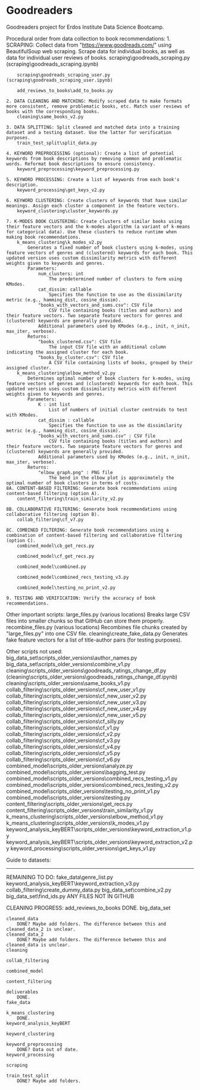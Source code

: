 # Goodreaders
Goodreaders project for Erdos Institute Data Science Bootcamp.

Procedural order from data collection to book recommendations:
    1. SCRAPING: Collect data from "https://www.goodreads.com/" using BeautifulSoup web scraping. Scrape data for individual books, as well as data for individual user reviews of books.
        scraping\goodreads_scraping.py (scraping\goodreads_scraping.ipynb)

        scraping\goodreads_scraping_user.py (scraping\goodreads_scraping_user.ipynb)

        add_reviews_to_books\add_to_books.py

    2. DATA CLEANING AND MATCHING: Modify scraped data to make formats more consistent, remove problematic books, etc. Match user reviews of books with the corresponding books.
        cleaning\same_books_v2.py

    3. DATA SPLITTING: Split cleaned and matched data into a training dataset and a testing dataset. Use the latter for verification purposes.
        train_test_split\split_data.py

    4. KEYWORD PREPROCESSING (optional): Create a list of potential keywords from book descriptions by removing common and problematic words. Reformat book descriptions to ensure consistency.
        keyword_preprocessing\keyword_preprocessing.py

    5. KEYWORD PROCESSING: Create a list of keywords from each book's description.
        keyword_processing\get_keys_v2.py

    6. KEYWORD CLUSTERING: Create clusters of keywords that have similar meanings. Assign each cluster a component in the feature vectors.
        keyword_clustering\cluster_keywords.py

    7. K-MODES BOOK CLUSTERING: Create clusters of similar books using their feature vectors and the k-modes algorithm (a variant of k-means for categorical data). Use these clusters to reduce runtime when making book recommendations.
        k_means_clustering\k_modes_v2.py
            Generates a fixed number of book clusters using k-modes, using feature vectors of genres and (clustered) keywords for each book. This updated version uses custom dissimilarity metrics with different weights given to keywords and genres.
            Parameters:
                num_clusters: int
                    The predetermined number of clusters to form using KModes.
                cat_dissim: callable
                    Specifies the function to use as the dissimilarity metric (e.g., hamming_dist, cosine_dissim).
                "books_with_vectors_and_sums.csv": CSV file
                    CSV file containing books (titles and authors) and their feature vectors. Two separate feature vectors for genres and (clustered) keywords are generally provided.
                Additional parameters used by KModes (e.g., init, n_init, max_iter, verbose).
            Returns:
                "books_clustered.csv": CSV file
                    The input CSV file with an additional column indicating the assigned cluster for each book.
                "books_by_cluster.csv": CSV file
                    A CSV file containing lists of books, grouped by their assigned cluster.
        k_means_clustering\elbow_method_v2.py
            Determines optimal number of book clusters for k-modes, using feature vectors of genres and (clustered) keywords for each book. This updated version uses custom dissimilarity metrics with different weights given to keywords and genres.
            Parameters:
                K : int list
                    List of numbers of initial cluster centroids to test with KModes.
                cat_dissim : callable
                    Specifies the function to use as the dissimilarity metric (e.g., hamming_dist, cosine_dissim).
                "books_with_vectors_and_sums.csv" : CSV file
                    CSV file containing books (titles and authors) and their feature vectors. Two separate feature vectors for genres and (clustered) keywords are generally provided.
                Additional parameters used by KModes (e.g., init, n_init, max_iter, verbose).
            Returns:
                "elbow_graph.png" : PNG file
                    The bend in the elbow plot is approximately the optimal number of book clusters in terms of costs.
    8A. CONTENT-BASED FILTERING: Generate book recommendations using content-based filtering (option A).
        content_filtering\train_similarity_v2.py

    8B. COLLABORATIVE FILTERING: Generate book recommendations using collaborative filtering (option B).
        collab_filtering\cf_v7.py

    8C. COMBINED FILTERING: Generate book recommendations using a combination of content-based filtering and collaborative filtering (option C).
        combined_model\cb_get_recs.py

        combined_model\cf_get_recs.py

        combined_model\combined.py

        combined_model\combined_recs_testing_v3.py

        combined_model\testing_no_print_v2.py

    9. TESTING AND VERIFICATION: Verify the accuracy of book recommendations.


Other important scripts:
    large_files.py (various locations)
        Breaks large CSV files into smaller chunks so that GitHub can store them properly.
    recombine_files.py (various locations)
        Recombines file chunks created by "large_files.py" into one CSV file.
    cleaning\create_fake_data.py
        Generates fake feature vectors for a list of title-author pairs (for testing purposes).

Other scripts not used:
    big_data_set\scripts_older_versions\author_names.py
    big_data_set\scripts_older_versions\combine_v1.py
    cleaning\scripts_older_versions\goodreads_ratings_change_df.py (cleaning\scripts_older_versions\goodreads_ratings_change_df.ipynb)
    cleaning\scripts_older_versions\same_books_v1.py
    collab_filtering\scripts_older_versions\cf_new_user_v1.py
    collab_filtering\scripts_older_versions\cf_new_user_v2.py
    collab_filtering\scripts_older_versions\cf_new_user_v3.py
    collab_filtering\scripts_older_versions\cf_new_user_v4.py
    collab_filtering\scripts_older_versions\cf_new_user_v5.py
    collab_filtering\scripts_older_versions\cf_silly.py
    collab_filtering\scripts_older_versions\cf_v1.py
    collab_filtering\scripts_older_versions\cf_v2.py
    collab_filtering\scripts_older_versions\cf_v3.py
    collab_filtering\scripts_older_versions\cf_v4.py
    collab_filtering\scripts_older_versions\cf_v5.py
    collab_filtering\scripts_older_versions\cf_v6.py
    combined_model\scripts_older_versions\analyze.py
    combined_model\scripts_older_versions\bagging_test.py
    combined_model\scripts_older_versions\combined_recs_testing_v1.py
    combined_model\scripts_older_versions\combined_recs_testing_v2.py
    combined_model\scripts_older_versions\testing_no_print_v1.py
    combined_model\scripts_older_versions\testing.py
    content_filtering\scripts_older_versions\get_recs.py
    content_filtering\scripts_older_versions\train_similarity_v1.py
    k_means_clustering\scripts_older_versions\elbow_method_v1.py
    k_means_clustering\scripts_older_versions\k_modes_v1.py
    keyword_analysis_keyBERT\scripts_older_versions\keyword_extraction_v1.py
    keyword_analysis_keyBERT\scripts_older_versions\keyword_extraction_v2.py
    keyword_processing\scripts_older_versions\get_keys_v1.py

Guide to datasets:







-----------------------------------------------------------------------------------------------------------------

REMAINING TO DO:
    fake_data\genre_list.py
    keyword_analysis_keyBERT\keyword_extraction_v3.py
    collab_filtering\create_dummy_data.py
    big_data_set\combine_v2.py
    big_data_set\find_ids.py
    ANY FILES NOT IN GITHUB

CLEANING PROGRESS:
    add_reviews_to_books
        DONE.
    big_data_set

    cleaned_data
        DONE? Maybe add folders. The difference between this and cleaned_data_2 is unclear.
    cleaned_data_2
        DONE? Maybe add folders. The difference between this and cleaned_data is unclear.
    cleaning

    collab_filtering

    combined_model

    content_filtering

    deliverables
        DONE.
    fake_data

    k_means_clustering
        DONE.
    keyword_analysis_keyBERT

    keyword_clustering

    keyword_preprocessing
        DONE? Data out of date.
    keyword_processing

    scraping

    train_test_split
        DONE? Maybe add folders.
